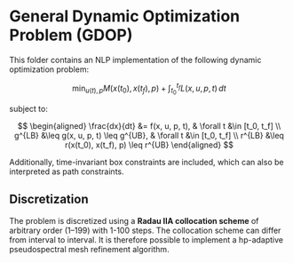 # General Dynamic Optimization Problem (GDOP)

This folder contains an NLP implementation of the following dynamic optimization problem:

$$
\min_{u(t), p} M(x(t_0), x(t_f), p) + \int_{t_0}^{t_f} L(x, u, p, t) \, dt
$$

subject to:

$$
\begin{aligned}
    \frac{dx}{dt} &= f(x, u, p, t),  & \forall t &\in [t_0, t_f] \\
    g^{LB} &\leq g(x, u, p, t) \leq g^{UB},  & \forall t &\in [t_0, t_f] \\
    r^{LB} &\leq r(x(t_0), x(t_f), p) \leq r^{UB}
\end{aligned}
$$

Additionally, time-invariant box constraints are included, which can also be interpreted as path constraints.

## Discretization

The problem is discretized using a **Radau IIA collocation scheme** of arbitrary order (1–199) with 1-100 steps.
The collocation scheme can differ from interval to interval. It is therefore possible to implement a hp-adaptive pseudospectral mesh refinement algorithm.
